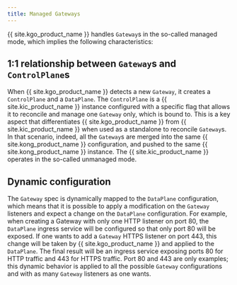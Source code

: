 ```yaml
---
title: Managed Gateways
---
```


{{ site.kgo_product_name }} handles `Gateway`s in the so-called managed mode, which implies the following characteristics:

## 1:1 relationship between `Gateway`s and `ControlPlane`s

When {{ site.kgo_product_name }} detects a new `Gateway`, it creates a `ControlPlane` and a `DataPlane`. The `ControlPlane` is a {{ site.kic_product_name }} instance configured with a specific flag that allows it to reconcile and manage one `Gateway` only, which is bound to.
This is a key aspect that differentiates {{ site.kgo_product_name }} from {{ site.kic_product_name }} when used as a standalone to reconcile `Gateway`s. In that scenario, indeed, all the `Gateway`s are merged into the same {{ site.kong_product_name }} configuration, and pushed to the same {{ site.kong_product_name }} instance. The {{ site.kic_product_name }} operates in the so-called unmanaged mode.

## Dynamic configuration

The `Gateway` spec is dynamically mapped to the `DataPlane` configuration, which means that it is possible to apply a modification on the `Gateway` listeners and expect a change on the `DataPlane` configuration. For example, when creating a Gateway with only one HTTP listener on port 80, the `DataPlane` ingress service will be configured so that only port 80 will be exposed. If one wants to add a `Gateway` HTTPS listener on port 443, this change will be taken by {{ site.kgo_product_name }} and applied to the `DataPlane`. The final result will be an ingress service exposing ports 80 for HTTP traffic and 443 for HTTPS traffic. Port 80 and 443 are only examples; this dynamic behavior is applied to all the possible `Gateway` configurations and with as many `Gateway` listeners as one wants.
